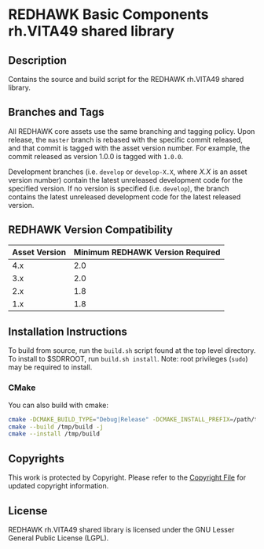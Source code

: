 # REDHAWK Basic Components rh.VITA49 shared library
 
## Description

Contains the source and build script for the REDHAWK rh.VITA49 shared library.
 
## Branches and Tags

All REDHAWK core assets use the same branching and tagging policy. Upon release,
the `master` branch is rebased with the specific commit released, and that
commit is tagged with the asset version number. For example, the commit released
as version 1.0.0 is tagged with `1.0.0`.

Development branches (i.e. `develop` or `develop-X.X`, where *X.X* is an asset
version number) contain the latest unreleased development code for the specified
version. If no version is specified (i.e. `develop`), the branch contains the
latest unreleased development code for the latest released version.

## REDHAWK Version Compatibility

| Asset Version | Minimum REDHAWK Version Required |
| ------------- | -------------------------------- |
| 4.x           | 2.0                              |
| 3.x           | 2.0                              |
| 2.x           | 1.8                              |
| 1.x           | 1.8                              |

## Installation Instructions

To build from source, run the `build.sh` script found at the top level
directory. To install to $SDRROOT, run `build.sh install`. Note: root privileges
(`sudo`) may be required to install.

### CMake
You can also build with cmake:
```bash
cmake -DCMAKE_BUILD_TYPE="Debug|Release" -DCMAKE_INSTALL_PREFIX=/path/to/install -S . -B /tmp/build
cmake --build /tmp/build -j
cmake --install /tmp/build
```
 
## Copyrights

This work is protected by Copyright. Please refer to the
[Copyright File](COPYRIGHT) for updated copyright information.

## License

REDHAWK rh.VITA49 shared library is licensed under the GNU Lesser General Public
License (LGPL).

